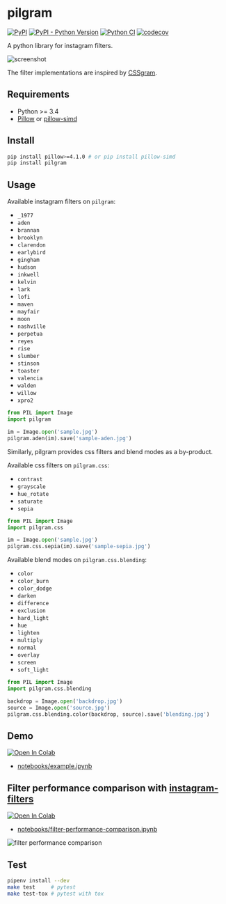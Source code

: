 # pilgram

[![PyPI](https://img.shields.io/pypi/v/pilgram.svg)](https://python.org/pypi/pilgram)
[![PyPI - Python Version](https://img.shields.io/pypi/pyversions/pilgram.svg)](https://python.org/pypi/pilgram)
[![Python CI](https://github.com/akiomik/pilgram/workflows/Python%20CI/badge.svg)](https://github.com/akiomik/pilgram/actions?query=workflow%3A%22Python+CI%22)
[![codecov](https://codecov.io/gh/akiomik/pilgram/branch/master/graph/badge.svg)](https://codecov.io/gh/akiomik/pilgram)

A python library for instagram filters.

![screenshot](screenshot.png)

The filter implementations are inspired by [CSSgram](https://una.im/CSSgram/).

## Requirements

- Python >= 3.4
- [Pillow](https://pillow.readthedocs.io/en/stable/) or [pillow-simd](https://github.com/uploadcare/pillow-simd)

## Install

```sh
pip install pillow>=4.1.0 # or pip install pillow-simd
pip install pilgram
```

## Usage

Available instagram filters on `pilgram`:
- `_1977`
- `aden`
- `brannan`
- `brooklyn`
- `clarendon`
- `earlybird`
- `gingham`
- `hudson`
- `inkwell`
- `kelvin`
- `lark`
- `lofi`
- `maven`
- `mayfair`
- `moon`
- `nashville`
- `perpetua`
- `reyes`
- `rise`
- `slumber`
- `stinson`
- `toaster`
- `valencia`
- `walden`
- `willow`
- `xpro2`

```python
from PIL import Image
import pilgram

im = Image.open('sample.jpg')
pilgram.aden(im).save('sample-aden.jpg')
```

Similarly, pilgram provides css filters and blend modes as a by-product.

Available css filters on `pilgram.css`:
- `contrast`
- `grayscale`
- `hue_rotate`
- `saturate`
- `sepia`

```python
from PIL import Image
import pilgram.css

im = Image.open('sample.jpg')
pilgram.css.sepia(im).save('sample-sepia.jpg')
```

Available blend modes on `pilgram.css.blending`:
- `color`
- `color_burn`
- `color_dodge`
- `darken`
- `difference`
- `exclusion`
- `hard_light`
- `hue`
- `lighten`
- `multiply`
- `normal`
- `overlay`
- `screen`
- `soft_light`

```python
from PIL import Image
import pilgram.css.blending

backdrop = Image.open('backdrop.jpg')
source = Image.open('source.jpg')
pilgram.css.blending.color(backdrop, source).save('blending.jpg')
```

## Demo

[![Open In Colab](https://colab.research.google.com/assets/colab-badge.svg)](https://colab.research.google.com/github/akiomik/pilgram/blob/master/notebooks/example.ipynb)

- [notebooks/example.ipynb](notebooks/example.ipynb)

## Filter performance comparison with [instagram-filters](https://github.com/acoomans/instagram-filters)

[![Open In Colab](https://colab.research.google.com/assets/colab-badge.svg)](https://colab.research.google.com/github/akiomik/pilgram/blob/master/notebooks/filter-performance-comparison.ipynb)

- [notebooks/filter-performance-comparison.ipynb](notebooks/filter-performance-comparison.ipynb)

![filter performance comparison](filter-performance-comparison.png)

## Test

```sh
pipenv install --dev
make test     # pytest
make test-tox # pytest with tox
```
